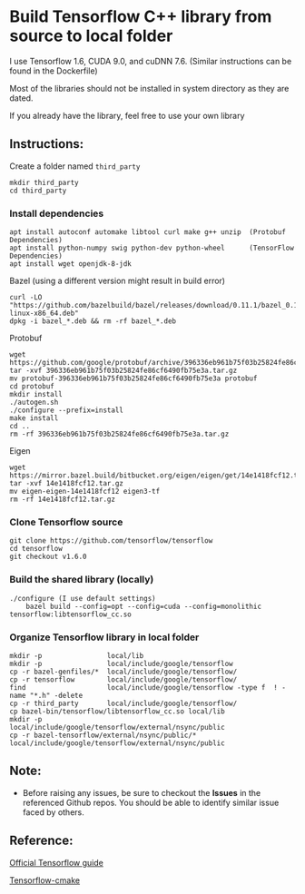 # Build Tensorflow C++ library from source to local folder
I use Tensorflow 1.6, CUDA 9.0, and cuDNN 7.6.
(Similar instructions can be found in the Dockerfile)

Most of the libraries should not be installed in system directory as they are dated. 

If you already have the library, feel free to use your own library

## Instructions:

Create a folder named `third_party`
```
mkdir third_party
cd third_party
```
### Install dependencies

```
apt install autoconf automake libtool curl make g++ unzip  (Protobuf Dependencies)
apt install python-numpy swig python-dev python-wheel      (TensorFlow Dependencies)
apt install wget openjdk-8-jdk
```

Bazel (using a different version might result in build error)
```
curl -LO "https://github.com/bazelbuild/bazel/releases/download/0.11.1/bazel_0.11.1-linux-x86_64.deb"
dpkg -i bazel_*.deb && rm -rf bazel_*.deb
```

Protobuf
```
wget https://github.com/google/protobuf/archive/396336eb961b75f03b25824fe86cf6490fb75e3a.tar.gz
tar -xvf 396336eb961b75f03b25824fe86cf6490fb75e3a.tar.gz
mv protobuf-396336eb961b75f03b25824fe86cf6490fb75e3a protobuf
cd protobuf
mkdir install
./autogen.sh
./configure --prefix=install
make install
cd ..
rm -rf 396336eb961b75f03b25824fe86cf6490fb75e3a.tar.gz
```

Eigen
```
wget https://mirror.bazel.build/bitbucket.org/eigen/eigen/get/14e1418fcf12.tar.gz
tar -xvf 14e1418fcf12.tar.gz
mv eigen-eigen-14e1418fcf12 eigen3-tf
rm -rf 14e1418fcf12.tar.gz
```

### Clone Tensorflow source

```
git clone https://github.com/tensorflow/tensorflow                 
cd tensorflow
git checkout v1.6.0
```

### Build the shared library (locally)

```
./configure (I use default settings)
    bazel build --config=opt --config=cuda --config=monolithic tensorflow:libtensorflow_cc.so
```

### Organize Tensorflow library in local folder
```
mkdir -p                local/lib
mkdir -p                local/include/google/tensorflow
cp -r bazel-genfiles/*  local/include/google/tensorflow/  
cp -r tensorflow        local/include/google/tensorflow/ 
find                    local/include/google/tensorflow -type f  ! -name "*.h" -delete 
cp -r third_party       local/include/google/tensorflow/ 
cp bazel-bin/tensorflow/libtensorflow_cc.so local/lib 
mkdir -p                local/include/google/tensorflow/external/nsync/public 
cp -r bazel-tensorflow/external/nsync/public/* local/include/google/tensorflow/external/nsync/public
```

## Note:
* Before raising any issues, be sure to checkout the **Issues** in the referenced Github repos. You should be able to identify similar issue faced by others.

## Reference:
[Official Tensorflow guide](https://www.tensorflow.org/install/install_sources)

[Tensorflow-cmake](https://github.com/cjweeks/tensorflow-cmake)


